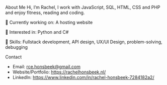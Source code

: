 About Me
Hi, I’m Rachel, I work with JavaScript, SQL, HTML, CSS and PHP and enjoy fitness, reading and coding.

🔹 Currently working on: A hosting website

🔹 Interested in: Python and C#

🔹 Skills: Fullstack development, API design, UX/UI Design, problem-solving, debugging

Contact
- Email: rce.honsbeek@gmail.com
- Website/Portfolio: https://rachelhonsbeek.nl/
- LinkedIn: https://www.linkedin.com/in/rachel-honsbeek-7284182a2/

